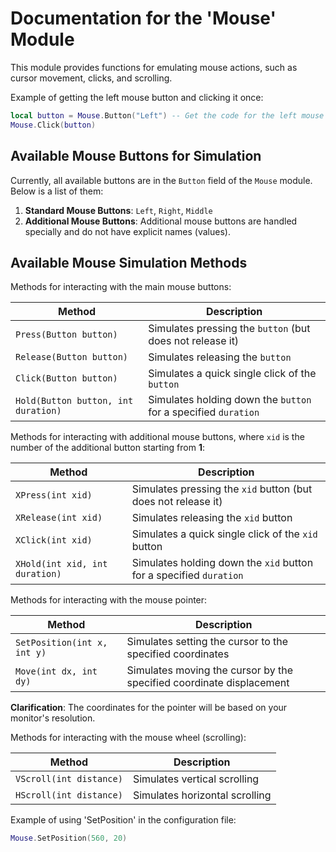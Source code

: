 # Documentation for the 'Mouse' Module

This module provides functions for emulating mouse actions, such as cursor movement, clicks, and scrolling.

Example of getting the left mouse button and clicking it once:

```lua
local button = Mouse.Button("Left") -- Get the code for the left mouse button
Mouse.Click(button)
```

## Available Mouse Buttons for Simulation

Currently, all available buttons are in the `Button` field of the `Mouse` module. Below is a list of them:

1.  **Standard Mouse Buttons**:
    `Left`, `Right`, `Middle`
2.  **Additional Mouse Buttons**:
    Additional mouse buttons are handled specially and do not have explicit names (values).

## Available Mouse Simulation Methods

Methods for interacting with the main mouse buttons:

| Method                              | Description                                                    |
|-------------------------------------|----------------------------------------------------------------|
| `Press(Button button)`              | Simulates pressing the `button` (but does not release it)      |
| `Release(Button button)`            | Simulates releasing the `button`                               |
| `Click(Button button)`              | Simulates a quick single click of the `button`                 |
| `Hold(Button button, int duration)` | Simulates holding down the `button` for a specified `duration` |

Methods for interacting with additional mouse buttons, where `xid` is the number of the additional button starting from **1**:

| Method                         | Description                                                        |
|--------------------------------|--------------------------------------------------------------------|
| `XPress(int xid)`              | Simulates pressing the `xid` button (but does not release it)      |
| `XRelease(int xid)`            | Simulates releasing the `xid` button                               |
| `XClick(int xid)`              | Simulates a quick single click of the `xid` button                 |
| `XHold(int xid, int duration)` | Simulates holding down the `xid` button for a specified `duration` |

Methods for interacting with the mouse pointer:

| Method                      | Description                                                          |
|-----------------------------|----------------------------------------------------------------------|
| `SetPosition(int x, int y)` | Simulates setting the cursor to the specified coordinates            |
| `Move(int dx, int dy)`      | Simulates moving the cursor by the specified coordinate displacement |

**Clarification**: The coordinates for the pointer will be based on your monitor's resolution.

Methods for interacting with the mouse wheel (scrolling):

| Method                  | Description                        |
|-------------------------|------------------------------------|
| `VScroll(int distance)` | Simulates vertical scrolling       |
| `HScroll(int distance)` | Simulates horizontal scrolling     |

Example of using 'SetPosition' in the configuration file:

```lua
Mouse.SetPosition(560, 20)
```